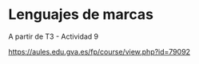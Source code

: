 # Lenguajes de marcas
A partir de T3 - Actividad 9

https://aules.edu.gva.es/fp/course/view.php?id=79092
